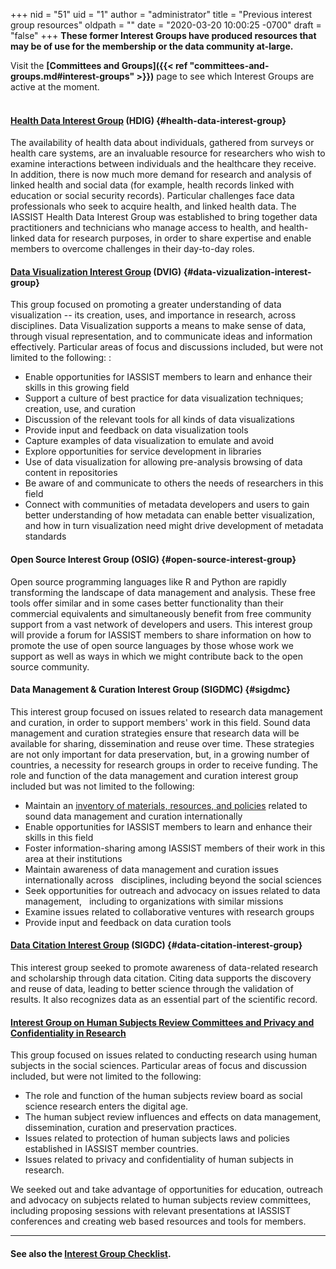+++
nid = "51"
uid = "1"
author = "administrator"
title = "Previous interest group resources"
oldpath = ""
date = "2020-03-20 10:00:25 -0700"
draft = "false"
+++
**These former Interest Groups have produced resources that may be of use for the membership or the data community at-large.**

Visit the **[Committees and Groups]({{< ref "committees-and-groups.md#interest-groups" >}})** page to see which Interest Groups are active at the moment. <br /><br />

#### [Health Data Interest Group](/community/health-data-interest-group) (HDIG) {#health-data-interest-group}
The availability of health data about individuals, gathered from surveys or health care systems, are an invaluable resource for researchers who wish to examine interactions between individuals and the healthcare they receive. In addition, there is now much more demand for research and analysis of linked health and social data (for example, health records linked with education or social security records). Particular challenges face data professionals who seek to acquire health, and linked health data. The IASSIST Health Data Interest Group was established to bring together data practitioners and technicians who manage access to health, and health-linked data for research purposes, in order to share expertise and enable members to overcome challenges in their day-to-day roles.  

#### [Data Visualization Interest Group](/community/dvig) (DVIG) {#data-vizualization-interest-group}
This group focused on promoting a greater understanding of data visualization -- its creation, uses, and importance in research, across disciplines. Data Visualization supports a means to make sense of data, through visual representation, and to communicate ideas and information effectively. Particular areas of focus and discussions included, but were not limited to the following: :   

- Enable opportunities for IASSIST members to learn and enhance their skills in this growing field 
- Support a culture of best practice for data visualization techniques; creation, use, and curation 
- Discussion of the relevant tools for all kinds of data visualizations 
- Provide input and feedback on data visualization tools 
- Capture examples of data visualization to emulate and avoid 
- Explore opportunities for service development in libraries 
- Use of data visualization for allowing pre-analysis browsing of data content in repositories 
- Be aware of and communicate to others the needs of researchers in this field 
- Connect with communities of metadata developers and users to gain better understanding of how metadata can enable better visualization, and how in turn visualization need might drive development of metadata standards 

#### Open Source Interest Group (OSIG) {#open-source-interest-group}
Open source programming languages like R and Python are rapidly transforming the landscape of data management and analysis. These free tools offer similar and in some cases better functionality than their commercial equivalents and simultaneously benefit from free community support from a vast network of developers and users. This interest group will provide a forum for IASSIST members to share information on how to promote the use of open source languages by those whose work we support as well as ways in which we might contribute back to the open source community.

#### Data Management & Curation Interest Group (SIGDMC) {#sigdmc}

This interest group focused on issues related to research data management and curation, in order to support members' work in this field. Sound data management and curation strategies ensure that research data will be available for sharing, dissemination and reuse over time. These strategies are not only important for data preservation, but, in a growing number of countries, a necessity for research groups in order to receive funding.  The role and function of the data management and curation interest group included but was not limited to the following:

- Maintain an [inventory of materials, resources, and policies](/https://web.archive.org/web/20130201064259/http://www.iassistdata.org/resources/category/data-management-and-curation) related to sound data management and curation internationally
- Enable opportunities for IASSIST members to learn and enhance their skills in this field 
- Foster information-sharing among IASSIST members of their work in this area at their institutions 
- Maintain awareness of data management and curation issues internationally across   disciplines, including beyond the social sciences 
- Seek opportunities for outreach and advocacy on issues related to data management,   including to organizations with similar missions 
- Examine issues related to collaborative ventures with research groups 
- Provide input and feedback on data curation tools

#### [Data Citation Interest Group](/community/sigdc) (SIGDC) {#data-citation-interest-group}
This interest group seeked to promote awareness of data-related research and scholarship through data citation. Citing data supports the discovery and reuse of data, leading to better science through the validation of results. It also recognizes data as an essential part of the scientific record.

#### [Interest Group on Human Subjects Review Committees and Privacy and Confidentiality in Research](/community/human-subjects-interest-group)

This group focused on issues related to conducting research using human subjects in the social sciences. Particular areas of focus and discussion included, but were not limited to the following:

-   The role and function of the human subjects review board as social science research enters the digital age. 
-   The human subject review influences and effects on data management, dissemination, curation and preservation practices. 
-   Issues related to protection of human subjects laws and policies established in IASSIST member countries. 
-   Issues related to privacy and confidentiality of human subjects in research.

We seeked out and take advantage of opportunities for education, outreach and advocacy on subjects related to human subjects review committees, including proposing sessions with relevant presentations at IASSIST conferences and creating web based resources and tools for members.

---

#### See also the [Interest Group Checklist](/about/all-about-interest-groups).
